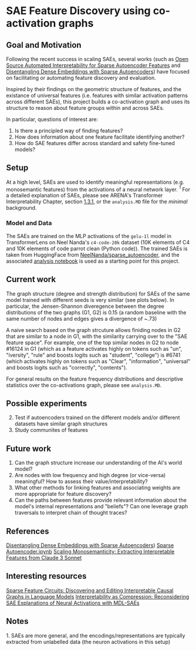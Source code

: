 # SAE Feature Discovery using co-activation graphs

## Goal and Motivation

Following the recent success in scaling SAEs, several works (such as [Open Source Automated Interpretability for Sparse Autoencoder Features](https://blog.eleuther.ai/autointerp/) and [Disentangling Dense Embeddings with Sparse Autoencoders](https://arxiv.org/html/2408.00657v1#S4)) have focused on facilitating or automating feature discovery and evaluation.

Inspired by their findings on the geometric structure of features, and the existance of universal features (i.e. features with similar activation patterns across different SAEs), this project builds a co-activation graph and uses its structure to reason about feature groups within and across SAEs.

In particular, questions of interest are:
1. Is there a principled way of finding features? 
2. How does information about one feature facilitate identifying another?
3. How do SAE features differ across standard and safety fine-tuned models?

## Setup

At a high level, SAEs are used to identify meaningful representations (e.g. monosemantic features) from the activations of a neural network layer. $^1$ For a detailed explanation of SAEs, please see ARENA's Transformer Interpretability Chapter, section [1.3.1](https://arena3-chapter1-transformer-interp.streamlit.app/[1.3.1]_Superposition_&_SAEs), or the `analysis.MD` file for the *minimal* background. 

### Model and Data

The SAEs are trained on the MLP activations of the `gelu-1l` model in TransformerLens on Neel Nanda's `c4-code-20k` dataset (10K elements of C4 and 10K elements of code parrot clean (Python code)).
The trained SAEs is taken from HuggingFace from [NeelNanda/sparse_autoencoder](https://huggingface.co/NeelNanda/sparse_autoencoder), and the associated [analysis notebook](https://colab.research.google.com/drive/1u8larhpxy8w4mMsJiSBddNOzFGj7_RTn?usp=sharing) is used as a starting point for this project.

## Current work

The graph structure (degree and strength distribution) for SAEs of the same model trained with different seeds is very similar (see plots below). In particular, the Jensen-Shannon diveregence between the degree distributions of the two graphs (G1, G2) is 0.15 (a random baseline with the same number of nodes and edges gives a divergence of ~.73)

A naive search based on the graph strcuture allows finiding nodes in G2 that are similar to a node in G1, with the similarity carrying over to the "SAE feature space". For example, one of the top similar nodes in G2 to node #16124 in G1 (which as a feature activates highly on tokens such as "un", "iversity", "rule" and boosts logits such as "student", "college") is #6741 (which activates highly on tokens such as "Clear", "information", "universal" and boosts logits such as "correctly", "contents"). 

For general results on the feature frequency distributions and descriptive statistics over the co-activations graph, please see `analysis.MD`.


## Possible experiments

2. Test if autoencoders trained on the different models and/or different datasets have similar graph structures
3. Study communites of features


## Future work
1. Can the graph structure increase our understanding of the AI's world model?
2. Are nodes with low frequency and high degree (or vice-versa) meaningful? How to assess their value/interpretability?
3. What other methods for linking features and associating weights are more appropriate for
feature discovery?
4. Can the paths between features provide relevant information about the model's internal
representations and "beliefs"? Can one leverage graph traversals to interpret chain of thought traces?

## References
[Disentangling Dense Embeddings with Sparse Autoencoders](https://arxiv.org/html/2408.00657v1#S4))
[Sparse Autoencoder.ipynb](https://colab.research.google.com/drive/1u8larhpxy8w4mMsJiSBddNOzFGj7_RTn?usp=sharing)
[Scaling Monosemanticity: Extracting Interpretable Features from Claude 3 Sonnet](https://transformer-circuits.pub/2024/scaling-monosemanticity/)



## Interesting resources
[Sparse Feature Circuits: Discovering and Editing Interpretable Causal Graphs in Language Models](https://arxiv.org/html/2403.19647v1)
[Interpretability as Compression: Reconsidering SAE Explanations of Neural Activations with MDL-SAEs](https://www.lesswrong.com/posts/G2oyFQFTE5eGEas6m/interpretability-as-compression-reconsidering-sae)

## Notes

$1.$ SAEs are more general, and the encodings/representations are typically extracted from unlabelled data (the neuron activations in this setup)
